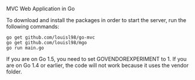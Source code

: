MVC Web Application in Go

To download and install the packages in order to start the server, run the following commands:

~~~
go get github.com/louisl98/go-mvc
go get github.com/louisl98/mgo
go run main.go
~~~

If you are on Go 1.5, you need to set GOVENDOREXPERIMENT to 1. If you are on Go 1.4 or earlier, the code will not work because it uses the vendor folder.
